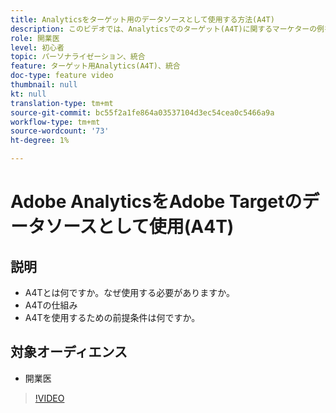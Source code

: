 ```yaml
---
title: Analyticsをターゲット用のデータソースとして使用する方法(A4T)
description: このビデオでは、Analyticsでのターゲット(A4T)に関するマーケターの例を紹介します。
role: 開業医
level: 初心者
topic: パーソナライゼーション、統合
feature: ターゲット用Analytics(A4T)、統合
doc-type: feature video
thumbnail: null
kt: null
translation-type: tm+mt
source-git-commit: bc55f2a1fe864a03537104d3ec54cea0c5466a9a
workflow-type: tm+mt
source-wordcount: '73'
ht-degree: 1%

---
```



# Adobe AnalyticsをAdobe Targetのデータソースとして使用(A4T)

## 説明

* A4Tとは何ですか。なぜ使用する必要がありますか。
* A4Tの仕組み
* A4Tを使用するための前提条件は何ですか。

## 対象オーディエンス

* 開業医

>[!VIDEO](https://video.tv.adobe.com/v/17384/?quality=12)
